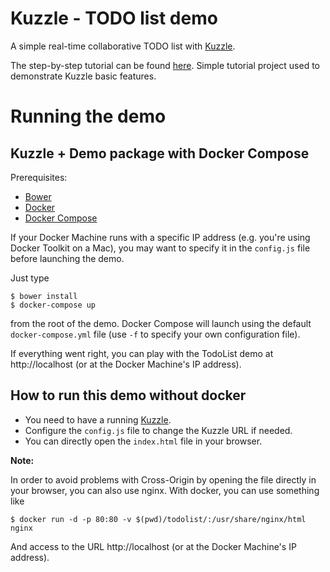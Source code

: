 # Kuzzle - TODO list demo

A simple real-time collaborative TODO list with [Kuzzle](https://github.com/kuzzleio/kuzzle).

The step-by-step tutorial can be found [here](./tutorial.md).
Simple tutorial project used to demonstrate Kuzzle basic features.

# Running the demo

## Kuzzle + Demo package with Docker Compose

Prerequisites:

* [Bower](http://bower.io/)
* [Docker](https://docs.docker.com/installation/#installation)
* [Docker Compose](https://docs.docker.com/compose/install/)

If your Docker Machine runs with a specific IP address (e.g. you're using Docker Toolkit on a Mac), you may want to specify it in the `config.js` file before launching the demo.

Just type

```
$ bower install
$ docker-compose up
```

from the root of the demo. Docker Compose will launch using the default `docker-compose.yml` file (use `-f` to specify your own configuration file).

If everything went right, you can play with the TodoList demo at http://localhost (or at the Docker Machine's IP address).

## How to run this demo without docker

* You need to have a running [Kuzzle](https://github.com/kuzzleio/kuzzle).
* Configure the `config.js` file to change the Kuzzle URL if needed.
* You can directly open the `index.html` file in your browser.

**Note:**

In order to avoid problems with Cross-Origin by opening the file directly in your browser, you can also use nginx. With docker, you can use something like

    $ docker run -d -p 80:80 -v $(pwd)/todolist/:/usr/share/nginx/html nginx

And access to the URL http://localhost (or at the Docker Machine's IP address).
